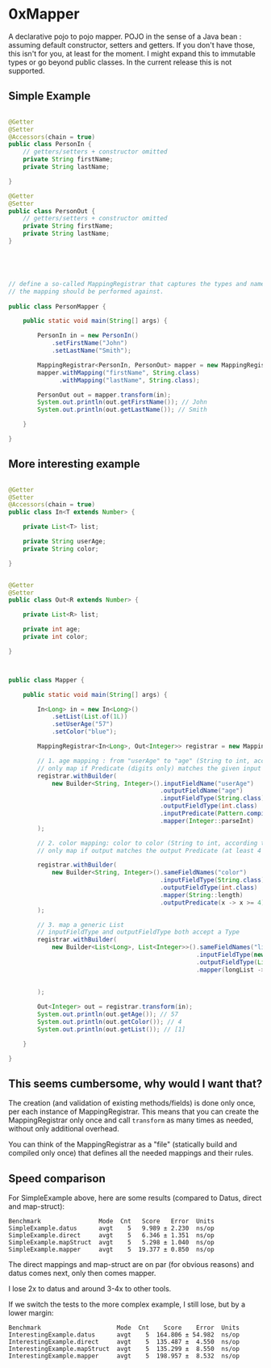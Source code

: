 # 0xMapper

A declarative pojo to pojo mapper. POJO in  the sense of a Java bean : assuming default constructor, setters and getters. 
If you don't have those, this isn't for you, at least for the moment. 
I might expand this to immutable types or go beyond public classes. In the current release this is not supported.

## Simple Example

```java

@Getter
@Setter
@Accessors(chain = true)
public class PersonIn {
    // getters/setters + constructor omitted
    private String firstName;
    private String lastName;

}

@Getter
@Setter
public class PersonOut {
    // getters/setters + constructor omitted
    private String firstName;
    private String lastName;
}





// define a so-called MappingRegistrar that captures the types and names of the fields 
// the mapping should be performed against.
    
public class PersonMapper {

    public static void main(String[] args) {

        PersonIn in = new PersonIn()
            .setFirstName("John")
            .setLastName("Smith");

        MappingRegistrar<PersonIn, PersonOut> mapper = new MappingRegistrar<>(){};
        mapper.withMapping("firstName", String.class)
              .withMapping("lastName", String.class);

        PersonOut out = mapper.transform(in);
        System.out.println(out.getFirstName()); // John
        System.out.println(out.getLastName()); // Smith

    }

}
```

## More interesting example

```java

@Getter
@Setter
@Accessors(chain = true)
public class In<T extends Number> {

    private List<T> list;

    private String userAge;
    private String color;

}


@Getter
@Setter
public class Out<R extends Number> {

    private List<R> list;

    private int age;
    private int color;

}



public class Mapper {

    public static void main(String[] args) {

        In<Long> in = new In<Long>()
            .setList(List.of(1L))
            .setUserAge("57")
            .setColor("blue");

        MappingRegistrar<In<Long>, Out<Integer>> registrar = new MappingRegistrar<>() {};

        // 1. age mapping : from "userAge" to "age" (String to int, according to the "mapper")
        // only map if Predicate (digits only) matches the given input
        registrar.withBuilder(
            new Builder<String, Integer>().inputFieldName("userAge")
                                          .outputFieldName("age")
                                          .inputFieldType(String.class)
                                          .outputFieldType(int.class)
                                          .inputPredicate(Pattern.compile("\\d+").asPredicate())
                                          .mapper(Integer::parseInt)
        );

        // 2. color mapping: color to color (String to int, according to the "mapper")
        // only map if output matches the output Predicate (at least 4 digits)

        registrar.withBuilder(
            new Builder<String, Integer>().sameFieldNames("color")
                                          .inputFieldType(String.class)
                                          .outputFieldType(int.class)
                                          .mapper(String::length)
                                          .outputPredicate(x -> x >= 4)
        );

        // 3. map a generic List
        // inputFieldType and outputFieldType both accept a Type
        registrar.withBuilder(
            new Builder<List<Long>, List<Integer>>().sameFieldNames("list")
                                                    .inputFieldType(new TypeToken<List<Integer>>() {}.getType())
                                                    .outputFieldType(List.class)
                                                    .mapper(longList -> longList.stream()
                                                                                .map(Long::intValue)
                                                                                .collect(Collectors.toList()))
        );

        Out<Integer> out = registrar.transform(in);
        System.out.println(out.getAge()); // 57
        System.out.println(out.getColor()); // 4
        System.out.println(out.getList()); // [1]

    }

}

```
## This seems cumbersome, why would I want that?

The creation (and validation of existing methods/fields) is done only once, per each instance 
of MappingRegistrar. This means that you can create the MappingRegistrar only once and call `transform`
as many times as needed, without only additional overhead.

You can think of the MappingRegistrar as a "file" (statically build and compiled only once) that defines 
all the needed mappings and their rules. 


## Speed comparison

For SimpleExample above, here are some results (compared to Datus, direct and map-struct):


```
Benchmark                Mode  Cnt   Score   Error  Units
SimpleExample.datus      avgt    5   9.989 ± 2.230  ns/op
SimpleExample.direct     avgt    5   6.346 ± 1.351  ns/op
SimpleExample.mapStruct  avgt    5   5.298 ± 1.040  ns/op
SimpleExample.mapper     avgt    5  19.377 ± 0.850  ns/op
```

The direct mappings and map-struct are on par (for obvious reasons) and datus comes next, only then comes mapper.

I lose 2x to datus and around 3-4x to other tools.

If we switch the tests to the more complex example, I still lose, but by a lower margin:

```
Benchmark                     Mode  Cnt    Score    Error  Units
InterestingExample.datus      avgt    5  164.806 ± 54.982  ns/op
InterestingExample.direct     avgt    5  135.487 ±  4.550  ns/op
InterestingExample.mapStruct  avgt    5  135.299 ±  8.550  ns/op
InterestingExample.mapper     avgt    5  198.957 ±  8.532  ns/op
```

